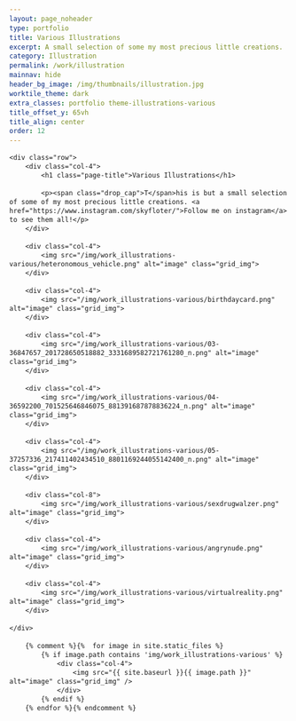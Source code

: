 ```yaml
---
layout: page_noheader
type: portfolio
title: Various Illustrations
excerpt: A small selection of some my most precious little creations.
category: Illustration
permalink: /work/illustration
mainnav: hide
header_bg_image: /img/thumbnails/illustration.jpg
worktile_theme: dark
extra_classes: portfolio theme-illustrations-various
title_offset_y: 65vh
title_align: center
order: 12
---
```


<div class="wrapper">

	<div class="row">
		<div class="col-4">
			<h1 class="page-title">Various Illustrations</h1>
			
			<p><span class="drop_cap">T</span>his is but a small selection of some of my most precious little creations. <a href="https://www.instagram.com/skyfloter/">Follow me on instagram</a> to see them all!</p>
		</div>
		
		<div class="col-4">
	        <img src="/img/work_illustrations-various/heteronomous_vehicle.png" alt="image" class="grid_img">
	    </div>
    
    	<div class="col-4">
	        <img src="/img/work_illustrations-various/birthdaycard.png" alt="image" class="grid_img">
	    </div>
    
    	<div class="col-4">
	        <img src="/img/work_illustrations-various/03-36847657_201728650518882_3331689582721761280_n.png" alt="image" class="grid_img">
	    </div>
    
    	<div class="col-4">
	        <img src="/img/work_illustrations-various/04-36592200_701525646846075_881391687878836224_n.png" alt="image" class="grid_img">
	    </div>
    
    	<div class="col-4">
	        <img src="/img/work_illustrations-various/05-37257336_217411402434510_8801169244055142400_n.png" alt="image" class="grid_img">
	    </div>
    
    	<div class="col-8">
	        <img src="/img/work_illustrations-various/sexdrugwalzer.png" alt="image" class="grid_img">
	    </div>

    	<div class="col-4">
	        <img src="/img/work_illustrations-various/angrynude.png" alt="image" class="grid_img">
	    </div>
    
    	<div class="col-4">
	        <img src="/img/work_illustrations-various/virtualreality.png" alt="image" class="grid_img">
	    </div>
    
	</div>

		{% comment %}{%  for image in site.static_files %}
		    {% if image.path contains 'img/work_illustrations-various' %}
		    	<div class="col-4">
			        <img src="{{ site.baseurl }}{{ image.path }}" alt="image" class="grid_img" />
			    </div>
		    {% endif %}
		{% endfor %}{% endcomment %}

</div>